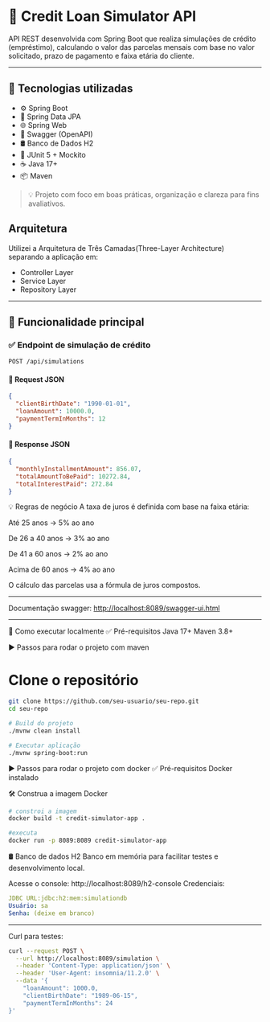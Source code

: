 # 💸 Credit Loan Simulator API

API REST desenvolvida com Spring Boot que realiza simulações de crédito (empréstimo), calculando o valor das parcelas mensais com base no valor solicitado, prazo de pagamento e faixa etária do cliente.

---

## 🚀 Tecnologias utilizadas

- ⚙️ Spring Boot
- 🧮 Spring Data JPA
- 🌐 Spring Web
- 📄 Swagger (OpenAPI)
- 🛢️ Banco de Dados H2
- 🧪 JUnit 5 + Mockito
- ☕ Java 17+
- 📦 Maven

> 💡 Projeto com foco em boas práticas, organização e clareza para fins avaliativos.

## Arquitetura
Utilizei a Arquitetura de Três Camadas(Three-Layer Architecture) separando a aplicação em:
- Controller Layer
- Service Layer
- Repository Layer

---

## 📑 Funcionalidade principal

### ✅ Endpoint de simulação de crédito

`POST /api/simulations`

#### 🔸 Request JSON

```json
{
  "clientBirthDate": "1990-01-01",
  "loanAmount": 10000.0,
  "paymentTermInMonths": 12
}
````
#### 🔸 Response JSON
````json
{
  "monthlyInstallmentAmount": 856.07,
  "totalAmountToBePaid": 10272.84,
  "totalInterestPaid": 272.84
}

````
💡 Regras de negócio
A taxa de juros é definida com base na faixa etária:

Até 25 anos → 5% ao ano

De 26 a 40 anos → 3% ao ano

De 41 a 60 anos → 2% ao ano

Acima de 60 anos → 4% ao ano

O cálculo das parcelas usa a fórmula de juros compostos.

---

Documentação swagger:
[http://localhost:8089/swagger-ui.html](http://localhost:8089/swagger-ui/index.html)

---

🧪 Como executar localmente
✅ Pré-requisitos
Java 17+
Maven 3.8+

▶️ Passos para rodar o projeto com maven

# Clone o repositório
````bash
git clone https://github.com/seu-usuario/seu-repo.git
cd seu-repo

# Build do projeto
./mvnw clean install

# Executar aplicação
./mvnw spring-boot:run
````
▶️ Passos para rodar o projeto com docker
✅ Pré-requisitos
Docker instalado

🛠️ Construa a imagem Docker
````bash
# constroi a imagem
docker build -t credit-simulator-app .

#executa
docker run -p 8089:8089 credit-simulator-app

````

🛢️ Banco de dados H2
Banco em memória para facilitar testes e desenvolvimento local.

Acesse o console:
http://localhost:8089/h2-console
Credenciais:
````yaml
JDBC URL:jdbc:h2:mem:simulationdb
Usuário: sa
Senha: (deixe em branco)
````
---
Curl para testes:
````bash
curl --request POST \
  --url http://localhost:8089/simulation \
  --header 'Content-Type: application/json' \
  --header 'User-Agent: insomnia/11.2.0' \
  --data '{
	"loanAmount": 1000.0,
	"clientBirthDate": "1989-06-15",
	"paymentTermInMonths": 24
}'
